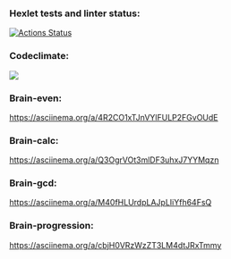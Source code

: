 ### Hexlet tests and linter status:
[![Actions Status](https://github.com/Rodgare/php-project-45/actions/workflows/hexlet-check.yml/badge.svg)](https://github.com/Rodgare/php-project-45/actions)

### Codeclimate:
<a href="https://codeclimate.com/github/Rodgare/php-project-45/maintainability"><img src="https://api.codeclimate.com/v1/badges/3a2fa47ad64520c1e7fd/maintainability" /></a>

### Brain-even:
https://asciinema.org/a/4R2CO1xTJnVYlFULP2FGvOUdE

### Brain-calc:
https://asciinema.org/a/Q3OgrVOt3mlDF3uhxJ7YYMqzn

### Brain-gcd:
https://asciinema.org/a/M40fHLUrdpLAJpLIiYfh64FsQ

### Brain-progression:
https://asciinema.org/a/cbjH0VRzWzZT3LM4dtJRxTmmy